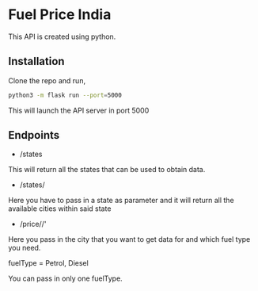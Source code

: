 # Fuel Price India

This API is created using python.

## Installation

Clone the repo and run,

```bash
python3 -m flask run --port=5000
```
This will launch the API server in port 5000

## Endpoints

- /states

This will return all the states that can be used to obtain data.

- /states/<state>

Here you have to pass in a state as parameter and it will return all the available cities within said state

- /price/<city>/<fuelType>'

Here you pass in the city that you want to get data for and which fuel type you need.

fuelType = Petrol, Diesel

You can pass in only one fuelType.
